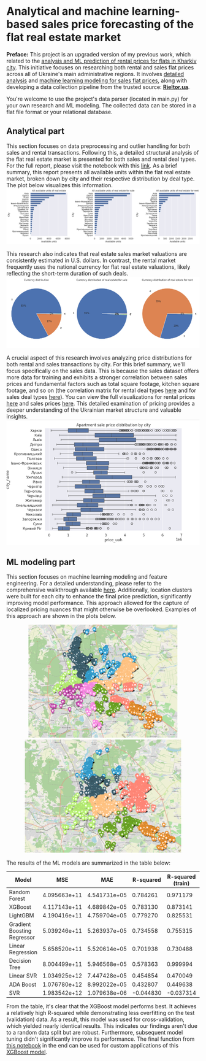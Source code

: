 # Analytical and machine learning-based sales price forecasting of the flat real estate market
**Preface:** This project is an upgraded version of my previous work, which related to the [analysis and ML prediction of rental prices for flats in Kharkiv city](https://github.com/elch1k/kharkiv_real_estate_rent_market). This initiative focuses on researching both rental and sales flat prices across all of Ukraine's main administrative regions. It involves [detailed analysis](https://github.com/elch1k/ukrainian_real_estate_market/blob/main/eda_and_ml/lun_real_estate_eda.ipynb) and [machine learning modeling for sales flat prices](https://github.com/elch1k/ukrainian_real_estate_market/blob/main/eda_and_ml/lun_real_estate_ml.ipynb), along with developing a data collection pipeline from the trusted source: [**Rieltor.ua**](https://rieltor.ua/).

You're welcome to use the project's data parser (located in main.py) for your own research and ML modeling. The collected data can be stored in a flat file format or your relational database.

Analytical part
--
This section focuses on data preprocessing and outlier handling for both sales and rental transactions. Following this, a detailed structural analysis of the flat real estate market is presented for both sales and rental deal types. For the full report, please visit the notebook with this [link](https://github.com/elch1k/ukrainian_real_estate_market/blob/main/eda_and_ml/lun_real_estate_eda.ipynb).
As a brief summary, this report presents all available units within the flat real estate market, broken down by city and their respective distribution by deal type. The plot below visualizes this information.
![flat_real_estate_units](https://github.com/elch1k/ukrainian_real_estate_market/blob/main/images/img_2.png)

This research also indicates that real estate sales market valuations are consistently estimated in U.S. dollars. In contrast, the rental market frequently uses the national currency for flat real estate valuations, likely reflecting the short-term duration of such deals.
![currency_distribution](https://github.com/elch1k/ukrainian_real_estate_market/blob/main/images/img_1.png)

A crucial aspect of this research involves analyzing price distributions for both rental and sales transactions by city. For this brief summary, we'll focus specifically on the sales data. This is because the sales dataset offers more data for training and exhibits a stronger correlation between sales prices and fundamental factors such as total square footage, kitchen square footage, and so on (the correlation matrix for rental deal types [here](https://github.com/elch1k/ukrainian_real_estate_market/blob/main/images/img_5.png) and for sales deal types [here](https://github.com/elch1k/ukrainian_real_estate_market/blob/main/images/img_6.png)). You can view the full visualizations for rental prices [here](https://github.com/elch1k/ukrainian_real_estate_market/blob/main/images/img_3.png) and sales prices [here](https://github.com/elch1k/ukrainian_real_estate_market/blob/main/images/img_4.png). This detailed examination of pricing provides a deeper understanding of the Ukrainian market structure and valuable insights.
![sales_price_distribution](https://github.com/elch1k/ukrainian_real_estate_market/blob/main/images/img_4.png)

ML modeling part
--
This section focuses on machine learning modeling and feature engineering. For a detailed understanding, please refer to the comprehensive walkthrough available [here](https://github.com/elch1k/ukrainian_real_estate_market/blob/main/eda_and_ml/lun_real_estate_ml.ipynb). Additionally, location clusters were built for each city to enhance the final price prediction, significantly improving model performance. This approach allowed for the capture of localized pricing nuances that might otherwise be overlooked. Examples of this approach are shown in the plots below.
<p align="center">
  <img src="https://github.com/elch1k/ukrainian_real_estate_market/blob/main/images/img_7.png" width="390"/>
  <img src="https://github.com/elch1k/ukrainian_real_estate_market/blob/main/images/img_8.png" width="410"/>
</p>

The results of the ML models are summarized in the table below:

| Model                    | MSE          | MAE          | R-squared | R-squared (train) | MAE (train)  |
|--------------------------|--------------|--------------|-----------|-------------------|--------------|
| Random Forest            | 4.095663e+11 | 4.541731e+05 | 0.784261  | 0.971179          | 1.652431e+05 |
| XGBoost                  | 4.117143e+11 | 4.689842e+05 | 0.783130  | 0.873141          | 3.649617e+05 |
| LightGBM                 | 4.190416e+11 | 4.759704e+05 | 0.779270  | 0.825531          | 4.295435e+05 |
| Gradient Boosting Regressor | 5.039246e+11 | 5.263937e+05 | 0.734558  | 0.755315          | 5.083237e+05 |
| Linear Regression        | 5.658520e+11 | 5.520614e+05 | 0.701938  | 0.730488          | 5.362226e+05 |
| Decision Tree            | 8.004499e+11 | 5.946568e+05 | 0.578363  | 0.999994          | 1.358311e+02 |
| Linear SVR               | 1.034925e+12 | 7.447428e+05 | 0.454854  | 0.470049          | 7.343808e+05 |
| ADA Boost                | 1.076780e+12 | 8.992022e+05 | 0.432807  | 0.449638          | 8.931378e+05 |
| SVR                      | 1.983542e+12 | 1.079638e+06 | -0.044830 | -0.037314         | 1.080444e+06 |

From the table, it's clear that the XGBoost model performs best. It achieves a relatively high R-squared while demonstrating less overfitting on the test (validation) data. As a result, this model was used for cross-validation, which yielded nearly identical results. This indicates our findings aren't due to a random data split but are robust. Furthermore, subsequent model tuning didn't significantly improve its performance. The final function from [this notebook](https://github.com/elch1k/ukrainian_real_estate_market/blob/main/eda_and_ml/lun_real_estate_ml.ipynb) in the end can be used for custom applications of this [XGBoost model](https://github.com/elch1k/ukrainian_real_estate_market/blob/main/eda_and_ml/production_ml/best_sale_deal_model.pkl).
